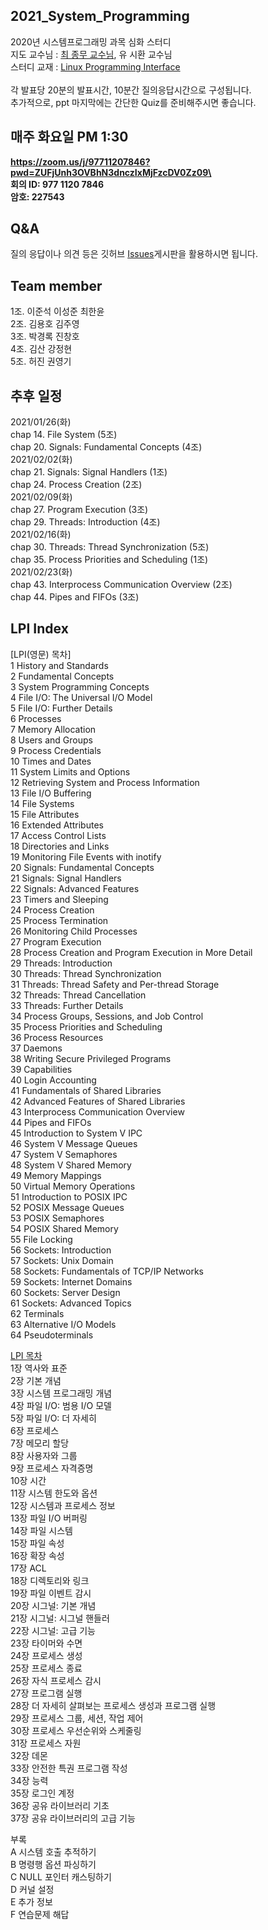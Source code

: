 ## 2021_System_Programming
2020년 시스템프로그래밍 과목 심화 스터디 <br>
지도 교수님 : [최 종무 교수님](http://embedded.dankook.ac.kr/~choijm/), 유 시환 교수님<br>
스터디 교재 : [Linux Programming Interface](https://man7.org/tlpi/)<br>
<br>
각 발표당 20분의 발표시간, 10분간 질의응답시간으로 구성됩니다.<br>
추가적으로, ppt 마지막에는 간단한 Quiz를 준비해주시면 좋습니다.<br>

## 매주 화요일 PM 1:30
<b>https://zoom.us/j/97711207846?pwd=ZUFjUnh3OVBhN3dnczIxMjFzcDV0Zz09\<br>
회의 ID: 977 1120 7846<br>
암호: 227543<br></b>

## Q&A 
질의 응답이나 의견 등은 깃허브 [Issues](https://github.com/Dankook-EmbeddedSystem-Lab/2021_System_Programming/issues)게시판을 활용하시면 됩니다.

## Team member
1조. 이준석 이성준 최한윤 <br>
2조. 김용호 김주영 <br>
3조. 박경록 진창호 <br>
4조. 김산 강정현 <br>
5조. 허진 권영기 <br>

## 추후 일정 
2021/01/26(화) <br> 
chap 14. File System (5조)<br>
chap 20. Signals: Fundamental Concepts (4조)<br> 
2021/02/02(화) <br>
chap 21. Signals: Signal Handlers (1조)<br>
chap 24. Process Creation (2조)<br>
2021/02/09(화) <br>
chap 27. Program Execution (3조)<br>
chap 29. Threads: Introduction (4조)<br>
2021/02/16(화) <br>
chap 30. Threads: Thread Synchronization (5조)<br>
chap 35. Process Priorities and Scheduling (1조)<br>
2021/02/23(화) <br>
chap 43. Interprocess Communication Overview (2조)<br>
chap 44. Pipes and FIFOs (3조)<br> 

## LPI Index
[LPI(영문) 목차] <br>
1   History and Standards <br>
2   Fundamental Concepts <br>
3   System Programming Concepts <br>
4   File I/O: The Universal I/O Model <br>
5   File I/O: Further Details <br>
6   Processes <br>
7   Memory Allocation <br>
8   Users and Groups <br>
9   Process Credentials <br>
10   Times and Dates <br>
11   System Limits and Options <br>
12   Retrieving System and Process Information <br>
13   File I/O Buffering <br>
14   File Systems <br>
15   File Attributes <br>
16   Extended Attributes <br>
17   Access Control Lists <br>
18   Directories and Links <br>
19   Monitoring File Events with inotify <br>
20   Signals: Fundamental Concepts <br>
21   Signals: Signal Handlers <br>
22   Signals: Advanced Features <br>
23   Timers and Sleeping <br>
24   Process Creation <br>
25   Process Termination <br>
26   Monitoring Child Processes <br>
27   Program Execution <br>
28   Process Creation and Program Execution in More Detail <br>
29   Threads: Introduction <br>
30   Threads: Thread Synchronization <br>
31   Threads: Thread Safety and Per-thread Storage <br>
32   Threads: Thread Cancellation <br>
33   Threads: Further Details <br>
34   Process Groups, Sessions, and Job Control <br>
35   Process Priorities and Scheduling <br>
36   Process Resources <br>
37   Daemons <br>
38   Writing Secure Privileged Programs <br>
39   Capabilities <br>
40   Login Accounting <br>
41   Fundamentals of Shared Libraries <br>
42   Advanced Features of Shared Libraries <br>
43   Interprocess Communication Overview <br>
44   Pipes and FIFOs <br>
45   Introduction to System V IPC <br>
46   System V Message Queues <br>
47   System V Semaphores <br>
48   System V Shared Memory <br>
49   Memory Mappings <br>
50   Virtual Memory Operations <br>
51   Introduction to POSIX IPC <br>
52   POSIX Message Queues <br>
53   POSIX Semaphores <br>
54   POSIX Shared Memory <br>
55   File Locking <br>
56   Sockets: Introduction <br>
57   Sockets: Unix Domain <br>
58   Sockets: Fundamentals of TCP/IP Networks <br>
59   Sockets: Internet Domains <br>
60   Sockets: Server Design <br>
61   Sockets: Advanced Topics <br>
62   Terminals <br>
63   Alternative I/O Models <br>
64   Pseudoterminals <br>

[LPI 목차](https://man7.org/tlpi/download/TLPI-TOC-detailed.pdf)<br>
1장 역사와 표준<br>
2장 기본 개념<br>
3장 시스템 프로그래밍 개념<br>
4장 파일 I/O: 범용 I/O 모델<br>
5장 파일 I/O: 더 자세히<br>
6장 프로세스<br>
7장 메모리 할당<br>
8장 사용자와 그룹<br>
9장 프로세스 자격증명<br>
10장 시간<br>
11장 시스템 한도와 옵션<br>
12장 시스템과 프로세스 정보<br>
13장 파일 I/O 버퍼링<br>
14장 파일 시스템<br>
15장 파일 속성<br>
16장 확장 속성<br>
17장 ACL<br>
18장 디렉토리와 링크<br>
19장 파일 이벤트 감시<br>
20장 시그널: 기본 개념<br>
21장 시그널: 시그널 핸들러<br>
22장 시그널: 고급 기능<br>
23장 타이머와 수면<br>
24장 프로세스 생성<br>
25장 프로세스 종료<br>
26장 자식 프로세스 감시<br>
27장 프로그램 실행<br>
28장 더 자세히 살펴보는 프로세스 생성과 프로그램 실행<br>
29장 프로세스 그룹, 세션, 작업 제어<br>
30장 프로세스 우선순위와 스케줄링<br>
31장 프로세스 자원<br>
32장 데몬<br>
33장 안전한 특권 프로그램 작성<br>
34장 능력<br>
35장 로그인 계정<br>
36장 공유 라이브러리 기초<br>
37장 공유 라이브러리의 고급 기능<br>

부록<br>
A 시스템 호출 추적하기<br>
B 명령행 옵션 파싱하기<br>
C NULL 포인터 캐스팅하기<br>
D 커널 설정<br>
E 추가 정보<br>
F 연습문제 해답<br>

